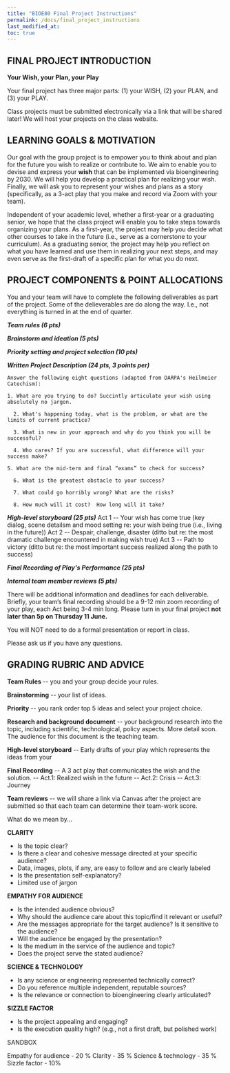 ```yaml
---
title: "BIOE80 Final Project Instructions"
permalink: /docs/final_project_instructions
last_modified_at: 
toc: true
---
```


## FINAL PROJECT INTRODUCTION

**Your Wish, your Plan, your Play**

Your final project has three major parts: (1) your WISH, (2) your PLAN, and (3) your PLAY.  

Class projects must be submitted electronically via a link that will be shared later! We will host your projects on the class website.

## LEARNING GOALS & MOTIVATION

Our goal with the group project is to empower you to think about and plan for the future you wish to realize or contribute to.  We aim to enable you to devise and express your **wish** that can be implemented via bioengineering by 2030.  We will help you develop a practical plan for realizing your wish.  Finally, we will ask you to represent your wishes and plans as a story  (specifically, as a 3-act play that you make and record via Zoom with your team).   

Independent of your academic level, whether a first-year or a graduating senior, we hope that the class project will enable you to take steps towards organizing your plans.  As a first-year, the project may help you decide what other courses to take in the future (i.e., serve as a cornerstone to your curriculum).  As a graduating senior, the project may help you reflect on what you have learned and use them in realizing your next steps, and may even serve as the first-draft of a specific plan for what you do next.  

## PROJECT COMPONENTS & POINT ALLOCATIONS

You and your team will have to complete the following deliverables as part of the project.  Some of the delieverables are do along the way. I.e., not everything is turned in at the end of quarter.

***Team rules (6 pts)***

***Brainstorm and ideation (5 pts)***

***Priority setting and project selection (10 pts)***

***Written Project Description (24 pts, 3 points per)***

	Answer the following eight questions (adapted from DARPA's Heilmeier Catechism):
  
    1. What are you trying to do? Succintly articulate your wish using absolutely no jargon.
    
	  2. What's happening today, what is the problem, or what are the limits of current practice?
    
	  3. What is new in your approach and why do you think you will be successful?
    
	  4. Who cares? If you are successful, what difference will your success make?
    
    5. What are the mid-term and final “exams” to check for success?
    
	  6. What is the greatest obstacle to your success?
    
	  7. What could go horribly wrong? What are the risks?
    
	  8. How much will it cost?  How long will it take?

***High-level storyboard (25 pts)***
    Act 1 -- Your wish has come  true (key dialog, scene detailsm and mood setting re: your wish being true (i.e., living in the future)) 
    Act 2 -- Despair, challenge, disaster (ditto but re: the most dramatic challenge encountered in making wish true)
    Act 3 -- Path to victory (ditto but re: the most important success realized along the path to success)

***Final Recording of Play's Performance (25 pts)***
	
***Internal team member reviews (5 pts)***

There will be additional information and deadlines for each deliverable.
Briefly, your team’s final recording should be a 9-12 min zoom recording of your play, each Act being 3-4 min long. 
Please turn in your final project **not later than 5p on Thursday 11 June.** 

You will NOT need to do a formal presentation or report in class.   

Please ask us if you have any questions.   

## GRADING RUBRIC AND ADVICE

**Team Rules** -- you and your group decide your rules. 

**Brainstorming** -- your list of ideas. 

**Priority** -- you rank order top 5 ideas and select your project choice.  

**Research and background document** -- your background research into the topic, including scientific, technological, policy aspects. More detail soon. The audience for this document is the teaching team. 

**High-level storyboard** -- Early drafts of your play which represents the ideas from your 

**Final Recording** -- A 3 act play that communicates the wish and the solution. 
                    -- Act.1: Realized wish in the future
                    -- Act.2: Crisis 
                    -- Act.3: Journey 
                    
**Team reviews** -- we will share a link via Canvas after the project are submitted so that each team can determine their team-work score.

What do we mean by...

**CLARITY**

- Is the topic clear?
- Is there a clear and cohesive message directed at your specific audience? 
- Data, images, plots, if any, are easy to follow and are clearly labeled 
- Is the presentation self-explanatory?
- Limited use of jargon

**EMPATHY FOR AUDIENCE**

- Is the intended audience obvious?
- Why should the audience care about this topic/find it relevant or useful?
- Are the messages appropriate for the target audience? Is it sensitive to the audience? 
- Will the audience be engaged by the presentation? 
- Is the medium in the service of the audience and topic?
- Does the project serve the stated audience? 

**SCIENCE & TECHNOLOGY**

- Is any science or engineering represented technically correct?
- Do you reference multiple independent, reputable sources? 
- Is the relevance or connection to bioengineering clearly articulated?

**SIZZLE FACTOR**

- Is the project appealing and engaging? 
- Is the execution quality high? (e.g., not a first draft, but polished work)

SANDBOX

 Empathy for audience - 20 %
	 Clarity - 35 %
	 Science & technology - 35 %
	 Sizzle factor - 10%


